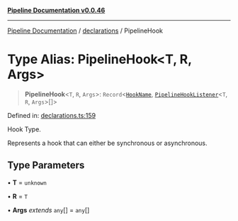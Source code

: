 [**Pipeline Documentation v0.0.46**](../../README.md)

***

[Pipeline Documentation](../../modules.md) / [declarations](../README.md) / PipelineHook

# Type Alias: PipelineHook\<T, R, Args\>

> **PipelineHook**\<`T`, `R`, `Args`\>: `Record`\<[`HookName`](HookName.md), [`PipelineHookListener`](PipelineHookListener.md)\<`T`, `R`, `Args`\>[]\>

Defined in: [declarations.ts:159](https://github.com/stonemjs/pipeline/blob/bdafb2a2f2d57df256cc97fee41b6f9b9fdd69f9/src/declarations.ts#L159)

Hook Type.

Represents a hook that can either be synchronous or asynchronous.

## Type Parameters

• **T** = `unknown`

• **R** = `T`

• **Args** *extends* `any`[] = `any`[]
